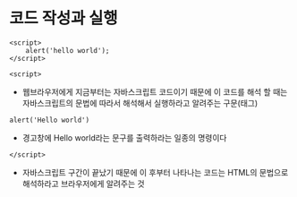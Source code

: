 # 코드 작성과 실행
```
<script>   
    alert('hello world');   
</script>   
```
```
<script>
```
* 웹브라우저에게 지금부터는 자바스크립트 코드이기 때문에 이 코드를 해석 할 때는 자바스크립트의 문법에 따라서 해석해서 실행하라고 알려주는 구문(태그)
```
alert('Hello world')
```
* 경고창에 Hello world라는 문구를 출력하라는 일종의 명령이다
```
</script>
```
* 자바스크립트 구간이 끝났기 때문에 이 후부터 나타나는 코드는 HTML의 문법으로 해석하라고 브라우저에게 알려주는 것
